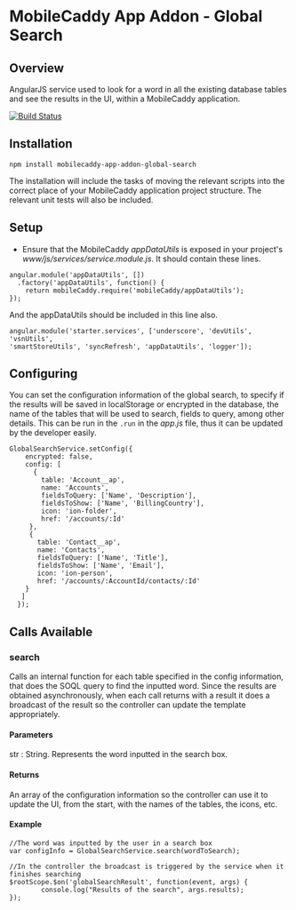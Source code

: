 # MobileCaddy App Addon - Global Search

## Overview

AngularJS service used to look for a word in all the existing database tables and see the results in the UI, within a MobileCaddy application.

[![Build Status](https://travis-ci.org/MobileCaddy/mobilecaddy-app-addon-global-search.svg)](https://travis-ci.org/MobileCaddy/mobilecaddy-app-addon-global-search)


## Installation

```
npm install mobilecaddy-app-addon-global-search
```

The installation will include the tasks of moving the relevant scripts into the correct place of your MobileCaddy application project structure. The relevant unit tests will also be included.

## Setup

* Ensure that the MobileCaddy _appDataUtils_ is exposed in your project's _www/js/services/service.module.js_. It should contain these lines.

```
angular.module('appDataUtils', [])
  .factory('appDataUtils', function() {
    return mobileCaddy.require('mobileCaddy/appDataUtils');
});
```

And the appDataUtils should be included in this line also.

```
angular.module('starter.services', ['underscore', 'devUtils', 'vsnUtils',
'smartStoreUtils', 'syncRefresh', 'appDataUtils', 'logger']);
```

## Configuring

You can set the configuration information of the global search, to specify if the results will be saved in localStorage or encrypted in the database, the name of the tables that will be used to search, fields to query, among other details. This can be run in the `.run` in the _app.js_ file, thus it can be updated by the developer easily.

```
GlobalSearchService.setConfig({
    encrypted: false,
    config: [
      {
        table: 'Account__ap',
        name: 'Accounts',
        fieldsToQuery: ['Name', 'Description'],
        fieldsToShow: ['Name', 'BillingCountry'],
        icon: 'ion-folder',
        href: '/accounts/:Id'
     },
     {
       table: 'Contact__ap',
       name: 'Contacts',
       fieldsToQuery: ['Name', 'Title'],
       fieldsToShow: ['Name', 'Email'],
       icon: 'ion-person',
       href: '/accounts/:AccountId/contacts/:Id'
    }
   ]
  });

```

## Calls Available


### search ###

Calls an internal function for each table specified in the config information, that does the SOQL query to find the inputted word. Since the results are obtained asynchronously, when each call returns with a result it does a broadcast of the result so the controller can update the template appropriately.

#### Parameters ####

str : String. Represents the word inputted in the search box.

#### Returns ####

An array of the configuration information so the controller can use it to update the UI, from the start, with the names of the tables, the icons, etc.

#### Example ####

```
//The word was inputted by the user in a search box
var configInfo = GlobalSearchService.search(wordToSearch);

//In the controller the broadcast is triggered by the service when it finishes searching
$rootScope.$on('globalSearchResult', function(event, args) {
        console.log("Results of the search", args.results);
});

```
